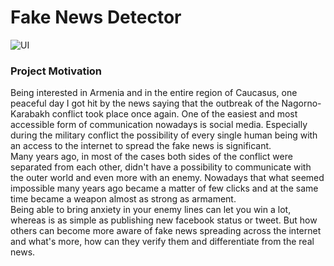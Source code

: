 # Fake News Detector

![UI](https://i.dawn.com/primary/2020/10/5f9cf6ace7a7d.jpg)

### Project Motivation

Being interested in Armenia and in the entire region of Caucasus, one peaceful day I got hit by the news saying that the outbreak of the Nagorno-Karabakh conflict took place once again. One of the easiest and most accessible form of communication nowadays is social media. Especially during the military conflict the possibility of every single human being with an access to the internet to spread the fake news is significant. <br>
Many years ago, in most of the cases both sides of the conflict were separated from each other, didn't have a possibility to communicate with the outer world and even more with an enemy. Nowadays that what seemed impossible many years ago became a matter of few clicks and at the same time became a weapon almost as strong as armament. <br>
Being able to bring anxiety in your enemy lines can let you win a lot, whereas is as simple as publishing new facebook status or tweet. But how others can become more aware of fake news spreading across the internet and what's more, how can they verify them and differentiate from the real news.
